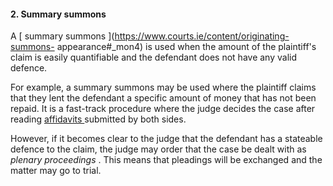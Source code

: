 ####  2\. Summary summons

A [ summary summons ](https://www.courts.ie/content/originating-summons-
appearance#_mon4) is used when the amount of the plaintiff's claim is easily
quantifiable and the defendant does not have any valid defence.

For example, a summary summons may be used where the plaintiff claims that
they lent the defendant a specific amount of money that has not been repaid.
It is a fast-track procedure where the judge decides the case after reading [
affidavits ](/en/justice/witnesses/affidavit/) submitted by both sides.

However, if it becomes clear to the judge that the defendant has a stateable
defence to the claim, the judge may order that the case be dealt with as
_plenary proceedings_ . This means that pleadings will be exchanged and the
matter may go to trial.
